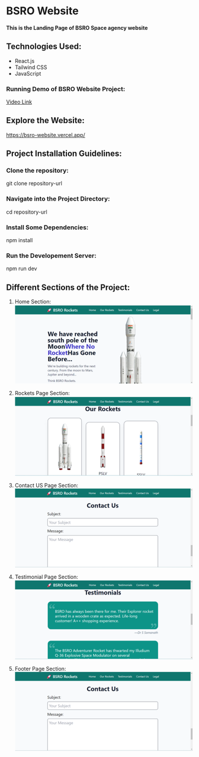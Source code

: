# BSRO Website

#### This is the Landing Page of BSRO Space agency website 

## Technologies Used:

* React.js
* Tailwind CSS
* JavaScript
  
  
### Running Demo of BSRO Website Project:
[Video Link](https://youtu.be/dfwpODHSAEA)


## Explore the Website:
https://bsro-website.vercel.app/

## Project Installation Guidelines:

### Clone the repository:
git clone repository-url

### Navigate into the Project Directory:
cd repository-url

### Install Some Dependencies:
npm install

### Run the Developement Server:
npm run dev

## Different Sections of the Project:
 1) Home Section:
   ![test](https://github.com/Binnar81/bsro-website/blob/main/public/BSROHomePage.png)


 2) Rockets  Page Section:
   ![test](https://github.com/Binnar81/bsro-website/blob/main/public/BSRORocketsPage.png)


 3) Contact US Page Section:
   ![test](https://github.com/Binnar81/bsro-website/blob/main/public/BSROContactUsPage.png)


 4) Testimonial Page Section:
   ![test](https://github.com/Binnar81/bsro-website/blob/main/public/BSROTestimonialPage.png)


 5) Footer Page Section:
   ![test](https://github.com/Binnar81/bsro-website/blob/main/public/BSROContactUsPage.png)


